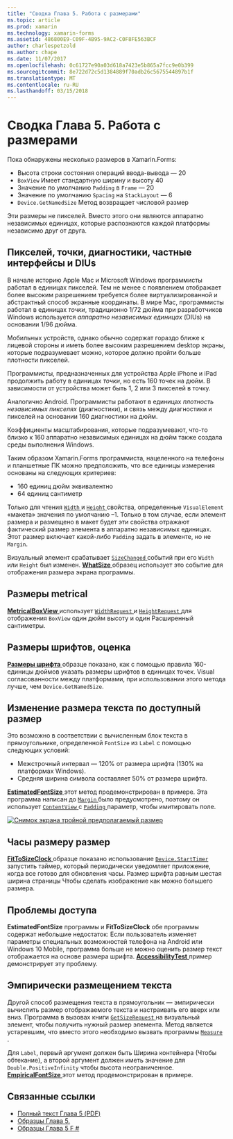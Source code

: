 ```yaml
---
title: "Сводка Глава 5. Работа с размерами"
ms.topic: article
ms.prod: xamarin
ms.technology: xamarin-forms
ms.assetid: 486800E9-C09F-4B95-9AC2-C0F8FE563BCF
author: charlespetzold
ms.author: chape
ms.date: 11/07/2017
ms.openlocfilehash: 0c61727e90a03d618a7423e5b865a7fcc9e0b399
ms.sourcegitcommit: 8e722d72c5d1384889f70adb26c5675544897b1f
ms.translationtype: MT
ms.contentlocale: ru-RU
ms.lasthandoff: 03/15/2018
---
```

# <a name="summary-of-chapter-5-dealing-with-sizes"></a>Сводка Глава 5. Работа с размерами

Пока обнаружены несколько размеров в Xamarin.Forms:

- Высота строки состояния операций ввода-вывода — 20
- `BoxView` Имеет стандартную ширину и высоту 40
- Значение по умолчанию `Padding` в `Frame` — 20
- Значение по умолчанию `Spacing` на `StackLayout` — 6
- `Device.GetNamedSize` Метод возвращает числовой размер

Эти размеры не пикселей. Вместо этого они являются аппаратно независимых единицах, которые распознаются каждой платформы независимо друг от друга.

## <a name="pixels-points-dps-dips-and-dius"></a>Пикселей, точки, диагностики, частные интерфейсы и DIUs

В начале историю Apple Mac и Microsoft Windows программисты работал в единицах пикселей. Тем не менее с появлением отображает более высоким разрешением требуется более виртуализированной и абстрактный способ экранные координаты. В мире Mac, программисты работал в единицах *точки*, традиционно 1/72 дюйма при разработчиков Windows используется *аппаратно независимых единицах* (DIUs) на основании 1/96 дюйма.

Мобильных устройств, однако обычно содержат гораздо ближе к лицевой стороны и иметь более высоким разрешением desktop экраны, которые подразумевает можно, которое должно пройти больше плотности пикселей.

Программисты, предназначенных для устройства Apple iPhone и iPad продолжить работу в единицах *точки*, но есть 160 точек на дюйм. В зависимости от устройства может быть 1, 2 или 3 пикселей в точку.

Аналогично Android. Программисты работают в единицах *плотность независимых пикселях* (диагностики), и связь между диагностики и пикселей на основании 160 диагностики на дюйм.

Коэффициенты масштабирования, которые подразумевают, что-то близко к 160 аппаратно независимых единицах на дюйм также создала среды выполнения Windows.

Таким образом Xamarin.Forms программиста, нацеленного на телефоны и планшетные ПК можно предположить, что все единицы измерения основаны на следующих критериев:

- 160 единиц дюйм эквивалентно
- 64 единиц сантиметр

Только для чтения [ `Width` ](https://developer.xamarin.com/api/property/Xamarin.Forms.VisualElement.Width/) и [ `Height` ](https://developer.xamarin.com/api/property/Xamarin.Forms.VisualElement.Height/) свойства, определенные `VisualElement` «макета» значения по умолчанию &ndash;1. Только в том случае, если элемент размера и размещено в макет будет эти свойства отражают фактический размер элемента в аппаратно независимых единицах. Этот размер включает какой-либо `Padding` задать в элементе, но не `Margin`.

Визуальный элемент срабатывает [ `SizeChanged` ](https://developer.xamarin.com/api/event/Xamarin.Forms.VisualElement.SizeChanged/) событий при его `Width` или `Height` был изменен. [ **WhatSize** ](https://github.com/xamarin/xamarin-forms-book-samples/tree/master/Chapter05/WhatSize) образец использует это событие для отображения размера экрана программы.

## <a name="metrical-sizes"></a>Размеры metrical

[ **MetricalBoxView** ](https://github.com/xamarin/xamarin-forms-book-samples/tree/master/Chapter05/MetricalBoxView) использует [ `WidthRequest` ](https://developer.xamarin.com/api/property/Xamarin.Forms.VisualElement.WidthRequest/) и [ `HeightRequest` ](https://developer.xamarin.com/api/property/Xamarin.Forms.VisualElement.HeightRequest/) для отображения `BoxView` один дюйм высоту и один Расширенный сантиметры.

## <a name="estimated-font-sizes"></a>Размеры шрифтов, оценка

[ **Размеры шрифта** ](https://github.com/xamarin/xamarin-forms-book-samples/tree/master/Chapter05/FontSizes) образце показано, как с помощью правила 160-единицы дюймов указать размеры шрифтов в единицах точек. Visual согласованности между платформами, при использовании этого метода лучше, чем `Device.GetNamedSize`.

## <a name="fitting-text-to-available-size"></a>Изменение размера текста по доступный размер

Это возможно в соответствии с вычисленным блок текста в прямоугольнике, определенной `FontSize` из `Label` с помощью следующих условий:

- Межстрочный интервал — 120% от размера шрифта (130% на платформах Windows).
- Средняя ширина символа составляет 50% от размера шрифта.

[ **EstimatedFontSize** ](https://github.com/xamarin/xamarin-forms-book-samples/tree/master/Chapter05/EstimatedFontSize) этот метод продемонстрирован в примере. Эта программа написан до [ `Margin` ](https://developer.xamarin.com/api/property/Xamarin.Forms.View.Margin/) было предусмотрено, поэтому он использует [ `ContentView` ](https://developer.xamarin.com/api/type/Xamarin.Forms.ContentView/) с [ `Padding` ](https://developer.xamarin.com/api/property/Xamarin.Forms.Layout.Padding/) параметр, чтобы имитировать поле.

[![Снимок экрана тройной предполагаемый размер](images/ch05fg07-small.png "текста по размеру доступный размер")](images/ch05fg07-large.png#lightbox "текста по размеру доступный размер")

## <a name="a-fit-to-size-clock"></a>Часы размеру размер

[ **FitToSizeClock** ](https://github.com/xamarin/xamarin-forms-book-samples/tree/master/Chapter05/FitToSizeClock) образце показано использование [ `Device.StartTimer` ](https://developer.xamarin.com/api/member/Xamarin.Forms.Device.StartTimer/p/System.TimeSpan/System.Func%7BSystem.Boolean%7D/) запустить таймер, который периодически уведомляет приложение, когда все готово для обновления часы. Размер шрифта равным шестая ширина страницы Чтобы сделать изображение как можно большего размера.

## <a name="accessibility-issues"></a>Проблемы доступа

**EstimatedFontSize** программы и **FitToSizeClock** обе программы содержат небольшие недостаток: Если пользователь изменяет параметры специальных возможностей телефона на Android или Windows 10 Mobile, программа больше не можно оценить размер текст отображается на основе размера шрифта. [ **AccessibilityTest** ](https://github.com/xamarin/xamarin-forms-book-samples/tree/master/Chapter05/AccessibilityTest) пример демонстрирует эту проблему.

## <a name="empirically-fitting-text"></a>Эмпирически размещением текста

Другой способ размещения текста в прямоугольник — эмпирически вычислить размер отображаемого текста и настраивать его вверх или вниз. Программа в вызовах книги [ `GetSizeRequest` ](https://developer.xamarin.com/api/member/Xamarin.Forms.VisualElement.GetSizeRequest/p/System.Double/System.Double/) на визуальный элемент, чтобы получить нужный размер элемента. Метод является устаревшим, что вместо этого необходимо вызвать программы [ `Measure` ](https://developer.xamarin.com/api/member/Xamarin.Forms.VisualElement.Measure/p/System.Double/System.Double/Xamarin.Forms.MeasureFlags/).

Для `Label`, первый аргумент должен быть Ширина контейнера (Чтобы обтекание), а второй аргумент должен иметь значение для `Double.PositiveInfinity` чтобы высота неограниченное. [ **EmpiricalFontSize** ](https://github.com/xamarin/xamarin-forms-book-samples/tree/master/Chapter05/EmpiricalFontSize) этот метод продемонстрирован в примере.



## <a name="related-links"></a>Связанные ссылки

- [Полный текст Глава 5 (PDF)](https://download.xamarin.com/developer/xamarin-forms-book/XamarinFormsBook-Ch05-Apr2016.pdf)
- [Образцы Глава 5.](https://github.com/xamarin/xamarin-forms-book-samples/tree/master/Chapter05)
- [Образцы Глава 5 F #](https://github.com/xamarin/xamarin-forms-book-samples/tree/master/Chapter05/FS)
